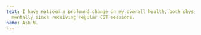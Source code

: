 ```yaml
---
text: I have noticed a profound change in my overall health, both physically and
  mentally since receiving regular CST sessions.
name: Ash N.
---
```


